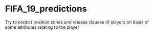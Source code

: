 # FIFA_19_predictions
Try to predict position zones and release clauses of players on basis of some attributes relating to the player
